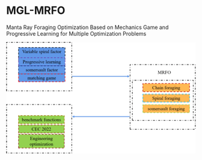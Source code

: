 # MGL-MRFO
Manta Ray Foraging Optimization Based on Mechanics Game and Progressive Learning for Multiple Optimization Problems

![image](figs/fig.png)